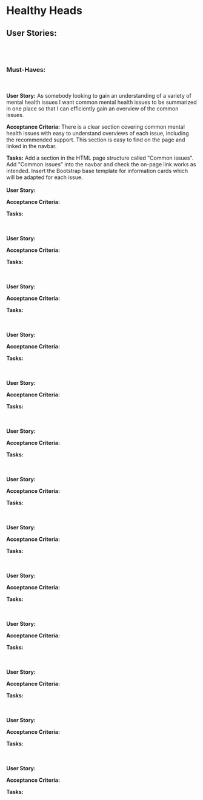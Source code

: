 # Healthy Heads

## User Stories:
<br></br>
### Must-Haves:
<br></br>
**User Story:**
As somebody looking to gain an understanding of a variety of mental health issues I want common mental health issues to be summarized in one place so that I can efficiently gain an overview of the common issues.

**Acceptance Criteria:**
There is a clear section covering common mental health issues with easy to understand overviews of each issue, including the recommended support.
This section is easy to find on the page and linked in the navbar.

**Tasks:**
Add a section in the HTML page structure called "Common issues".
Add "Common issues" into the navbar and check the on-page link works as intended.
Insert the Bootstrap base template for information cards which will be adapted for each issue.
<br></br>
**User Story:**

**Acceptance Criteria:**

**Tasks:**

<br></br>
**User Story:**

**Acceptance Criteria:**

**Tasks:**

<br></br>
**User Story:**

**Acceptance Criteria:**

**Tasks:**

<br></br>
**User Story:**

**Acceptance Criteria:**

**Tasks:**

<br></br>
**User Story:**

**Acceptance Criteria:**

**Tasks:**

<br></br>
**User Story:**

**Acceptance Criteria:**

**Tasks:**

<br></br>
**User Story:**

**Acceptance Criteria:**

**Tasks:**

<br></br>
**User Story:**

**Acceptance Criteria:**

**Tasks:**

<br></br>
**User Story:**

**Acceptance Criteria:**

**Tasks:**

<br></br>
**User Story:**

**Acceptance Criteria:**

**Tasks:**

<br></br>
**User Story:**

**Acceptance Criteria:**

**Tasks:**

<br></br>
**User Story:**

**Acceptance Criteria:**

**Tasks:**

<br></br>
**User Story:**

**Acceptance Criteria:**

**Tasks:**

<br></br>
